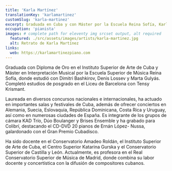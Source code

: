 ```yaml
---
title: 'Karla Martínez'
translationKey: 'karlamartinez'
customSlug: 'karla-martinez'
excerpt: Graduada en Cuba y con Máster por la Escuela Reina Sofía, Karla Martínez es pianista laureada y actualmente profesora en el Real Conservatorio de Madrid.
occupation: 'pianista'
images: # complete path for eleventy img srcset output, alt required
  featured: ./src/assets/images/artists/karla-martinez.jpg
  alt: Retrato de Karla Martínez
links:
  web: https://karlamartinezpiano.com
---
```


Graduada con Diploma de Oro en el Instituto Superior de Arte de Cuba y Máster en Interpretación Musical por la Escuela Superior de Música Reina Sofía, donde estudió con Dimitri Bashkirov, Denis Lossev y Marta Gulyás. Completó estudios de posgrado en el Liceu de Barcelona con Tensy Krismant.

Laureada en diversos concursos nacionales e internacionales, ha actuado en importantes salas y festivales de Cuba, además de ofrecer conciertos en Alemania, Suecia, Eslovaquia, República Dominicana, Costa Rica y Uruguay, así como en numerosas ciudades de España. Es integrante de los grupos de cámara KAD Trío, Dúo Boulanger y Brises Ensemble y ha grabado para Colibrí, destacando el CD-DVD 20 pianos de Ernán López- Nussa, galardonado con el Gran Premio Cubadisco.

Ha sido docente en el Conservatorio Amadeo Roldán, el Instituto Superior de Arte de Cuba, el Centro Superior Katarina Gurska y el Conservatorio Superior de Castilla y León. Actualmente, es profesora en el Real Conservatorio Superior de Música de Madrid, donde combina su labor docente y concertística con la difusión de compositores cubanos.
